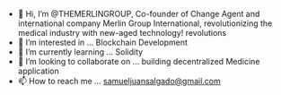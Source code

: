 - 👋 Hi, I’m @THEMERLINGROUP, Co-founder of Change Agent and international company Merlin Group International, revolutionizing the medical industry with new-aged technology! revolutions
- 👀 I’m interested in ... Blockchain Development
- 🌱 I’m currently learning ... Solidity
- 💞️ I’m looking to collaborate on ... building decentralized Medicine application
- 📫 How to reach me ... samueljuansalgado@gmail.com

<!---
THEMERLINGROUP/THEMERLINGROUP is a ✨ special ✨ repository because its `README.md` (this file) appears on your GitHub profile.
You can click the Preview link to take a look at your changes.
--->
